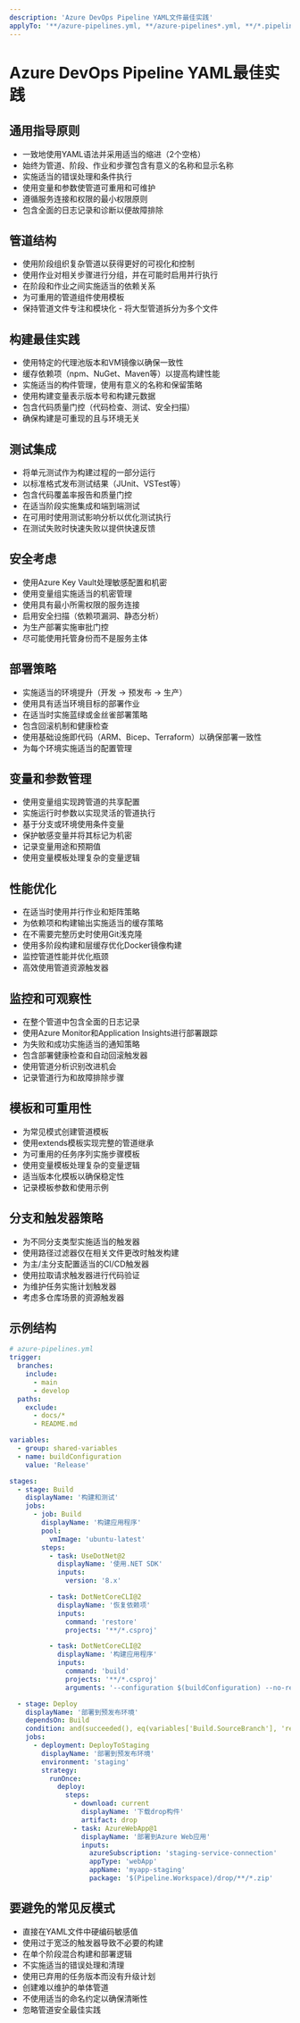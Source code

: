 ```yaml
---
description: 'Azure DevOps Pipeline YAML文件最佳实践'
applyTo: '**/azure-pipelines.yml, **/azure-pipelines*.yml, **/*.pipeline.yml'
---
```


# Azure DevOps Pipeline YAML最佳实践

## 通用指导原则

- 一致地使用YAML语法并采用适当的缩进（2个空格）
- 始终为管道、阶段、作业和步骤包含有意义的名称和显示名称
- 实施适当的错误处理和条件执行
- 使用变量和参数使管道可重用和可维护
- 遵循服务连接和权限的最小权限原则
- 包含全面的日志记录和诊断以便故障排除

## 管道结构

- 使用阶段组织复杂管道以获得更好的可视化和控制
- 使用作业对相关步骤进行分组，并在可能时启用并行执行
- 在阶段和作业之间实施适当的依赖关系
- 为可重用的管道组件使用模板
- 保持管道文件专注和模块化 - 将大型管道拆分为多个文件

## 构建最佳实践

- 使用特定的代理池版本和VM镜像以确保一致性
- 缓存依赖项（npm、NuGet、Maven等）以提高构建性能
- 实施适当的构件管理，使用有意义的名称和保留策略
- 使用构建变量表示版本号和构建元数据
- 包含代码质量门控（代码检查、测试、安全扫描）
- 确保构建是可重现的且与环境无关

## 测试集成

- 将单元测试作为构建过程的一部分运行
- 以标准格式发布测试结果（JUnit、VSTest等）
- 包含代码覆盖率报告和质量门控
- 在适当阶段实施集成和端到端测试
- 在可用时使用测试影响分析以优化测试执行
- 在测试失败时快速失败以提供快速反馈

## 安全考虑

- 使用Azure Key Vault处理敏感配置和机密
- 使用变量组实施适当的机密管理
- 使用具有最小所需权限的服务连接
- 启用安全扫描（依赖项漏洞、静态分析）
- 为生产部署实施审批门控
- 尽可能使用托管身份而不是服务主体

## 部署策略

- 实施适当的环境提升（开发 → 预发布 → 生产）
- 使用具有适当环境目标的部署作业
- 在适当时实施蓝绿或金丝雀部署策略
- 包含回滚机制和健康检查
- 使用基础设施即代码（ARM、Bicep、Terraform）以确保部署一致性
- 为每个环境实施适当的配置管理

## 变量和参数管理

- 使用变量组实现跨管道的共享配置
- 实施运行时参数以实现灵活的管道执行
- 基于分支或环境使用条件变量
- 保护敏感变量并将其标记为机密
- 记录变量用途和预期值
- 使用变量模板处理复杂的变量逻辑

## 性能优化

- 在适当时使用并行作业和矩阵策略
- 为依赖项和构建输出实施适当的缓存策略
- 在不需要完整历史时使用Git浅克隆
- 使用多阶段构建和层缓存优化Docker镜像构建
- 监控管道性能并优化瓶颈
- 高效使用管道资源触发器

## 监控和可观察性

- 在整个管道中包含全面的日志记录
- 使用Azure Monitor和Application Insights进行部署跟踪
- 为失败和成功实施适当的通知策略
- 包含部署健康检查和自动回滚触发器
- 使用管道分析识别改进机会
- 记录管道行为和故障排除步骤

## 模板和可重用性

- 为常见模式创建管道模板
- 使用extends模板实现完整的管道继承
- 为可重用的任务序列实施步骤模板
- 使用变量模板处理复杂的变量逻辑
- 适当版本化模板以确保稳定性
- 记录模板参数和使用示例

## 分支和触发器策略

- 为不同分支类型实施适当的触发器
- 使用路径过滤器仅在相关文件更改时触发构建
- 为主/主分支配置适当的CI/CD触发器
- 使用拉取请求触发器进行代码验证
- 为维护任务实施计划触发器
- 考虑多仓库场景的资源触发器

## 示例结构

```yaml
# azure-pipelines.yml
trigger:
  branches:
    include:
      - main
      - develop
  paths:
    exclude:
      - docs/*
      - README.md

variables:
  - group: shared-variables
  - name: buildConfiguration
    value: 'Release'

stages:
  - stage: Build
    displayName: '构建和测试'
    jobs:
      - job: Build
        displayName: '构建应用程序'
        pool:
          vmImage: 'ubuntu-latest'
        steps:
          - task: UseDotNet@2
            displayName: '使用.NET SDK'
            inputs:
              version: '8.x'

          - task: DotNetCoreCLI@2
            displayName: '恢复依赖项'
            inputs:
              command: 'restore'
              projects: '**/*.csproj'

          - task: DotNetCoreCLI@2
            displayName: '构建应用程序'
            inputs:
              command: 'build'
              projects: '**/*.csproj'
              arguments: '--configuration $(buildConfiguration) --no-restore'

  - stage: Deploy
    displayName: '部署到预发布环境'
    dependsOn: Build
    condition: and(succeeded(), eq(variables['Build.SourceBranch'], 'refs/heads/main'))
    jobs:
      - deployment: DeployToStaging
        displayName: '部署到预发布环境'
        environment: 'staging'
        strategy:
          runOnce:
            deploy:
              steps:
                - download: current
                  displayName: '下载drop构件'
                  artifact: drop
                - task: AzureWebApp@1
                  displayName: '部署到Azure Web应用'
                  inputs:
                    azureSubscription: 'staging-service-connection'
                    appType: 'webApp'
                    appName: 'myapp-staging'
                    package: '$(Pipeline.Workspace)/drop/**/*.zip'
```

## 要避免的常见反模式

- 直接在YAML文件中硬编码敏感值
- 使用过于宽泛的触发器导致不必要的构建
- 在单个阶段混合构建和部署逻辑
- 不实施适当的错误处理和清理
- 使用已弃用的任务版本而没有升级计划
- 创建难以维护的单体管道
- 不使用适当的命名约定以确保清晰性
- 忽略管道安全最佳实践